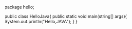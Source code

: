 package hello;

public class HelloJava{
public static void main(string[] args){
System.out.println("Hello,JAVA");
}
}
